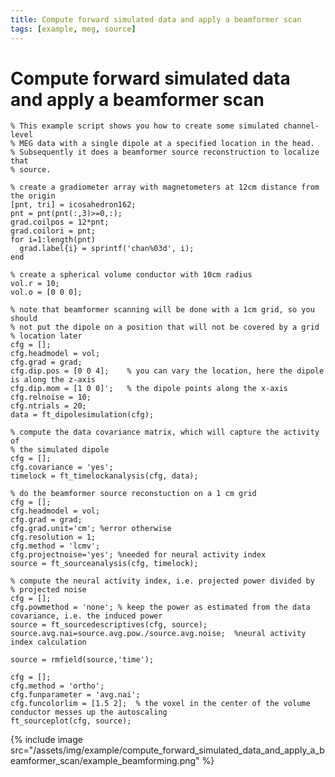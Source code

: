 ```yaml
---
title: Compute forward simulated data and apply a beamformer scan
tags: [example, meg, source]
---
```


# Compute forward simulated data and apply a beamformer scan

    % This example script shows you how to create some simulated channel-level
    % MEG data with a single dipole at a specified location in the head.
    % Subsequently it does a beamformer source reconstruction to localize that
    % source.

    % create a gradiometer array with magnetometers at 12cm distance from the origin
    [pnt, tri] = icosahedron162;
    pnt = pnt(pnt(:,3)>=0,:);
    grad.coilpos = 12*pnt;
    grad.coilori = pnt;
    for i=1:length(pnt)
      grad.label{i} = sprintf('chan%03d', i);
    end

    % create a spherical volume conductor with 10cm radius
    vol.r = 10;
    vol.o = [0 0 0];

    % note that beamformer scanning will be done with a 1cm grid, so you should
    % not put the dipole on a position that will not be covered by a grid
    % location later
    cfg = [];
    cfg.headmodel = vol;
    cfg.grad = grad;
    cfg.dip.pos = [0 0 4];    % you can vary the location, here the dipole is along the z-axis
    cfg.dip.mom = [1 0 0]';   % the dipole points along the x-axis
    cfg.relnoise = 10;
    cfg.ntrials = 20;
    data = ft_dipolesimulation(cfg);

    % compute the data covariance matrix, which will capture the activity of
    % the simulated dipole
    cfg = [];
    cfg.covariance = 'yes';
    timelock = ft_timelockanalysis(cfg, data);

    % do the beamformer source reconstuction on a 1 cm grid
    cfg = [];
    cfg.headmodel = vol;
    cfg.grad = grad;
    cfg.grad.unit='cm'; %error otherwise
    cfg.resolution = 1;
    cfg.method = 'lcmv';
    cfg.projectnoise='yes'; %needed for neural activity index
    source = ft_sourceanalysis(cfg, timelock);

    % compute the neural activity index, i.e. projected power divided by
    % projected noise
    cfg = [];
    cfg.powmethod = 'none'; % keep the power as estimated from the data covariance, i.e. the induced power
    source = ft_sourcedescriptives(cfg, source);
    source.avg.nai=source.avg.pow./source.avg.noise;  %neural activity index calculation

    source = rmfield(source,'time');

    cfg = [];
    cfg.method = 'ortho';
    cfg.funparameter = 'avg.nai';
    cfg.funcolorlim = [1.5 2];  % the voxel in the center of the volume conductor messes up the autoscaling
    ft_sourceplot(cfg, source);

{% include image src="/assets/img/example/compute_forward_simulated_data_and_apply_a_beamformer_scan/example_beamforming.png" %}
